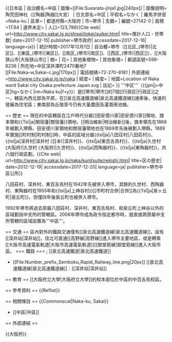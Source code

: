 {{日本區
| 自治體名=中區
| 圖像=[[File:Suearata-jinja1.jpg|240px]]
| 圖像說明=陶荒田神社（[[陶器|陶器]]大宮）
| 日文原名=中区
| 平假名=なかく
| 羅馬字拼音=Naka-ku
| 區章=
| 都道府縣=大阪府
| 市=堺市
| 支廳=
| 編號=27142-0
| 面積=17.94
| 邊界未定=
| 人口=123,786<ref>{{Cite web| url=http://www.city.sakai.lg.jp/shisei/tokei/suikei.html| title=推計人口・世帯数| date=2017-12-15| publisher=堺市政府| accessdate=2017-12-16| language=ja}}</ref>
| 統計時間=2017年12月1日
| 自治體=堺市（[[北区_(堺市)|北区]]、[[東區_(堺市)|東区]]、[[南区_(堺市)|南区]]、[[西区_(堺市)|西区]]）、[[大阪狭山市|大阪狭山市]]
| 樹= 
| 花= 
| 其他象徵物=
| 其他象徵=
| 郵遞區號=599-8236
| 所在地=中区深井澤町2470番地7<br />[[File:Naka-w,Sakai-c.jpg|170px]]
| 電話號碼=72-270-8181
| 外部連結=http://www.city.sakai.lg.jp/naka
| 經度=
| 緯度=
| 地圖=Location of Naka ward Sakai city Osaka prefecture Japan.svg
| 註記=
}}
'''中区'''（{{jpn|j=中区|hg=なかく|rm=Naka ku|f=y}}）是[[堺市|堺市]]的7個[[行政区|行政区]]之一。轄區內西北部為平原，在[[泉北高速鐵道線|泉北高速鐵道線]]通車後，快速的發展為住宅區；東南部為丘陵至今仍有大量農田及灌溉用池塘。

== 歷史 ==
現在的中區轄區在江戶時代分屬[[田安德川家|田安德川家]]領地、旗本領和{{Tsl|ja|関宿藩|關宿藩}}領地，[[明治維新|明治維新]]後，旗本領先在1868年被劃入堺縣，田安德川家領地和關宿藩領地也在1869年先後被劃入堺縣，1889年實施[[町村制|町村制]]時，中區的區域分屬{{tsl|ja|八田荘村|八田莊村}}、{{tsl|ja|深井村|深井村 (日本)|深井村}}、{{tsl|ja|東百舌鳥村}}、{{tsl|ja|久世村 (大阪府)|久世村 (大阪府)|久世村}}、{{tsl|ja|西陶器村}}、{{tsl|ja|東陶器村}}，共六個行政區劃。<ref name="History">{{Cite web| url=http://www.city.sakai.lg.jp/naka/kunitsuite/rekishi.html| title=区の歴史| date=2012-12-19| accessdate=2017-12-20| language=ja| publisher=堺市中區公所}}</ref>

八田莊村、深井村、東百舌鳥村在1942年先被併入堺市，其餘的久世村、西陶器村、東陶器村在1955年和{{tsl|ja|上神谷村}}[[市町村合併|合併]]為{{Tsl|ja|泉ヶ丘町|泉丘町}}，但僅四年後泉丘町也被併入堺市。<ref name="History"/>

1992年堺市將過去原屬八田莊村、深井村、東百舌鳥村、和泉丘町上神谷以外的區域劃設中支所的管轄區。2006年堺市成為政令指定都市時，就直接將原屬中支所管轄的區域設置為'''中區'''。<ref name="History"/>

== 交通 ==
區內對外的鐵路交通僅有[[泉北高速鐵道線|泉北高速鐵道線]]，設有[[深井站|深井站]]，往北可直通[[高野線|高野線]]進入堺市主要地區，或是轉乘[[大阪市高速電氣軌道|大阪市高速電氣軌道]][[御堂筋線|御堂筋線]]進入大阪市區。
=== 鐵路 ===
; [[泉北高速鐵道|泉北高速鐵道]]
* [[File:Number_prefix_Semboku_Rapid_Railway_line.png|20px]] [[泉北高速鐵道線|泉北高速鐵道線]]：[[深井站|深井站]]

== 教育 ==
[[大阪府立大學|大阪府立大學]]的校本部位於中區的中百舌鳥校區。

== 參考資料 ==
{{Reflist}}

== 相關條目 ==
{{Commonscat|Naka-ku, Sakai}}
* [[中區|中區]]

== 外部連結 ==

{{大阪府}}